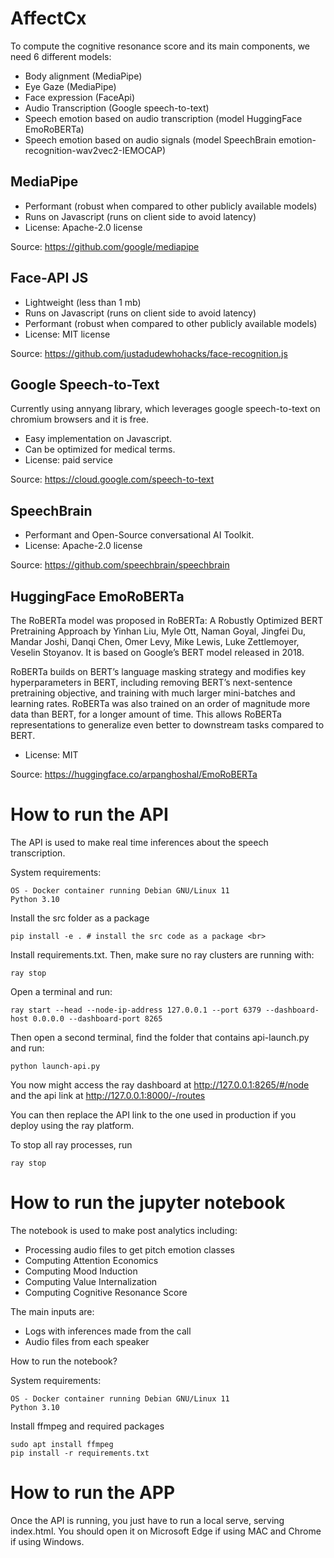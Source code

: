 AffectCx
==============================

To compute the cognitive resonance score and its main components, we need 6 different models: 

* Body alignment (MediaPipe)
* Eye Gaze (MediaPipe)
* Face expression (FaceApi)
* Audio Transcription (Google speech-to-text)
* Speech emotion based on audio transcription (model HuggingFace EmoRoBERTa)
* Speech emotion based on audio signals (model SpeechBrain emotion-recognition-wav2vec2-IEMOCAP)

## MediaPipe

* Performant (robust when compared to other publicly available models)
* Runs on Javascript (runs on client side to avoid latency)
* License: Apache-2.0 license

Source: https://github.com/google/mediapipe

## Face-API JS

* Lightweight (less than 1 mb)
* Runs on Javascript (runs on client side to avoid latency)
* Performant (robust when compared to other publicly available models)
* License: MIT license

Source: https://github.com/justadudewhohacks/face-recognition.js

## Google Speech-to-Text

Currently using annyang library, which leverages google speech-to-text on chromium browsers and it is free. 

* Easy implementation on Javascript.
* Can be optimized for medical terms.
* License: paid service

Source: https://cloud.google.com/speech-to-text

## SpeechBrain

* Performant and Open-Source conversational AI Toolkit.
* License: Apache-2.0 license

Source: https://github.com/speechbrain/speechbrain

## HuggingFace EmoRoBERTa

The RoBERTa model was proposed in RoBERTa: A Robustly Optimized BERT Pretraining Approach by Yinhan Liu, Myle Ott, Naman Goyal, Jingfei Du, Mandar Joshi, Danqi Chen, Omer Levy, Mike Lewis, Luke Zettlemoyer, Veselin Stoyanov. It is based on Google’s BERT model released in 2018.

RoBERTa builds on BERT’s language masking strategy and modifies key hyperparameters in BERT, including removing BERT’s next-sentence pretraining objective, and training with much larger mini-batches and learning rates. RoBERTa was also trained on an order of magnitude more data than BERT, for a longer amount of time. This allows RoBERTa representations to generalize even better to downstream tasks compared to BERT.

* License: MIT

Source: https://huggingface.co/arpanghoshal/EmoRoBERTa

# How to run the API 

The API is used to make real time inferences about the speech transcription. 

System requirements:

```
OS - Docker container running Debian GNU/Linux 11
Python 3.10
```

Install the src folder as a package

```
pip install -e . # install the src code as a package <br> 
```

Install requirements.txt. Then, make sure no ray clusters are running with:

```
ray stop
```

Open a terminal and run:

```
ray start --head --node-ip-address 127.0.0.1 --port 6379 --dashboard-host 0.0.0.0 --dashboard-port 8265
```

Then open a second terminal, find the folder that contains api-launch.py and run:

```
python launch-api.py
```

You now might access the ray dashboard at http://127.0.0.1:8265/#/node and the api link at http://127.0.0.1:8000/-/routes

You can then replace the API link to the one used in production if you deploy using the ray platform.

To stop all ray processes, run 

```
ray stop
```

# How to run the jupyter notebook

The notebook is used to make post analytics including:

* Processing audio files to get pitch emotion classes
* Computing Attention Economics
* Computing Mood Induction
* Computing Value Internalization
* Computing Cognitive Resonance Score

The main inputs are: 

* Logs with inferences made from the call
* Audio files from each speaker

How to run the notebook? 

System requirements:

```
OS - Docker container running Debian GNU/Linux 11
Python 3.10
```

Install ffmpeg and required packages

```
sudo apt install ffmpeg
pip install -r requirements.txt
```

# How to run the APP

Once the API is running, you just have to run a local serve, serving index.html. You should open it on Microsoft Edge if using MAC and Chrome if using Windows.